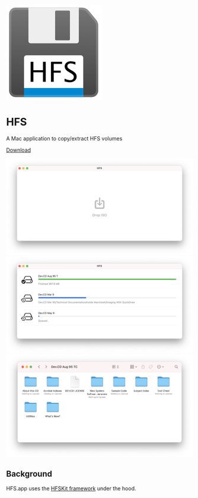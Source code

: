 ![Icon](Documentation/icon.png)

# HFS
A Mac application to copy/extract HFS volumes

[Download](https://github.com/kevinbrewster/HFS/releases/download/0.1/HFS.app.zip)

![Icon](Documentation/screenshot1.png)
![Icon](Documentation/screenshot2.png)
![Icon](Documentation/screenshot3.png)


## Background

HFS.app uses the [HFSKit framework](https://github.com/kevinbrewster/HFSKit) under the hood.
